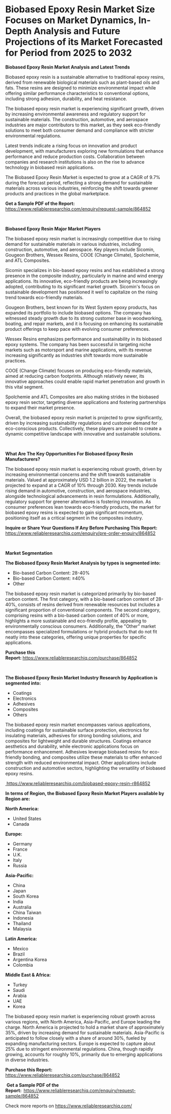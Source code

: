 <p><h1>Biobased Epoxy Resin Market Size Focuses on Market Dynamics, In-Depth Analysis and Future Projections of its Market Forecasted for Period from 2025 to 2032</h1></p><p><strong>Biobased Epoxy Resin Market Analysis and Latest Trends</strong></p>
<p><p>Biobased epoxy resin is a sustainable alternative to traditional epoxy resins, derived from renewable biological materials such as plant-based oils and fats. These resins are designed to minimize environmental impact while offering similar performance characteristics to conventional options, including strong adhesion, durability, and heat resistance. </p><p>The biobased epoxy resin market is experiencing significant growth, driven by increasing environmental awareness and regulatory support for sustainable materials. The construction, automotive, and aerospace industries are major contributors to this market, as they seek eco-friendly solutions to meet both consumer demand and compliance with stricter environmental regulations.</p><p>Latest trends indicate a rising focus on innovation and product development, with manufacturers exploring new formulations that enhance performance and reduce production costs. Collaboration between companies and research institutions is also on the rise to advance technology in biobased resin applications. </p><p>The Biobased Epoxy Resin Market is expected to grow at a CAGR of 9.7% during the forecast period, reflecting a strong demand for sustainable materials across various industries, reinforcing the shift towards greener products and practices in the global marketplace.</p></p>
<p><strong>Get a Sample PDF of the Report:&nbsp;</strong> <a href="https://www.reliableresearchiq.com/enquiry/request-sample/864852?utm_campaign=3308&utm_medium=2&utm_source=Github&utm_content=ia&utm_term=01042025&utm_id=biobased-epoxy-resin">https://www.reliableresearchiq.com/enquiry/request-sample/864852</a></p>
<p>&nbsp;</p>
<p><strong>Biobased Epoxy Resin Major Market Players</strong></p>
<p><p>The biobased epoxy resin market is increasingly competitive due to rising demand for sustainable materials in various industries, including construction, automotive, and aerospace. Key players include Sicomin, Gougeon Brothers, Wessex Resins, COOE (Change Climate), Spolchemie, and ATL Composites. </p><p>Sicomin specializes in bio-based epoxy resins and has established a strong presence in the composite industry, particularly in marine and wind energy applications. Its innovative, eco-friendly products are being increasingly adopted, contributing to its significant market growth. Sicomin's focus on sustainable development has positioned it well to capitalize on the rising trend towards eco-friendly materials.</p><p>Gougeon Brothers, best known for its West System epoxy products, has expanded its portfolio to include biobased options. The company has witnessed steady growth due to its strong customer base in woodworking, boating, and repair markets, and it is focusing on enhancing its sustainable product offerings to keep pace with evolving consumer preferences.</p><p>Wessex Resins emphasizes performance and sustainability in its biobased epoxy systems. The company has been successful in targeting niche markets such as motorsport and marine applications, with its revenue increasing significantly as industries shift towards more sustainable practices.</p><p>COOE (Change Climate) focuses on producing eco-friendly materials, aimed at reducing carbon footprints. Although relatively newer, its innovative approaches could enable rapid market penetration and growth in this vital segment.</p><p>Spolchemie and ATL Composites are also making strides in the biobased epoxy resin sector, targeting diverse applications and fostering partnerships to expand their market presence.</p><p>Overall, the biobased epoxy resin market is projected to grow significantly, driven by increasing sustainability regulations and customer demand for eco-conscious products. Collectively, these players are poised to create a dynamic competitive landscape with innovative and sustainable solutions.</p></p>
<p>&nbsp;</p>
<p><strong>What Are The Key Opportunities For Biobased Epoxy Resin Manufacturers?</strong></p>
<p><p>The biobased epoxy resin market is experiencing robust growth, driven by increasing environmental concerns and the shift towards sustainable materials. Valued at approximately USD 1.2 billion in 2022, the market is projected to expand at a CAGR of 10% through 2030. Key trends include rising demand in automotive, construction, and aerospace industries, alongside technological advancements in resin formulations. Additionally, regulatory support for greener alternatives is fostering innovation. As consumer preferences lean towards eco-friendly products, the market for biobased epoxy resins is expected to gain significant momentum, positioning itself as a critical segment in the composites industry.</p></p>
<p><strong>Inquire or Share Your Questions If Any Before Purchasing This Report:</strong> <a href="https://www.reliableresearchiq.com/enquiry/pre-order-enquiry/864852?utm_campaign=3308&utm_medium=2&utm_source=Github&utm_content=ia&utm_term=01042025&utm_id=biobased-epoxy-resin">https://www.reliableresearchiq.com/enquiry/pre-order-enquiry/864852</a></p>
<p>&nbsp;</p>
<p><strong>Market Segmentation</strong></p>
<p><strong>The Biobased Epoxy Resin Market Analysis by types is segmented into:</strong></p>
<p><ul><li>Bio-based Carbon Content: 28-40%</li><li>Bio-based Carbon Content: ≥40%</li><li>Other</li></ul></p>
<p><p>The biobased epoxy resin market is categorized primarily by bio-based carbon content. The first category, with a bio-based carbon content of 28-40%, consists of resins derived from renewable resources but includes a significant proportion of conventional components. The second category, comprising resins with a bio-based carbon content of 40% or more, highlights a more sustainable and eco-friendly profile, appealing to environmentally conscious consumers. Additionally, the "Other" market encompasses specialized formulations or hybrid products that do not fit neatly into these categories, offering unique properties for specific applications.</p></p>
<p><strong>Purchase this Report:&nbsp;</strong><a href="https://www.reliableresearchiq.com/purchase/864852?utm_campaign=3308&utm_medium=2&utm_source=Github&utm_content=ia&utm_term=01042025&utm_id=biobased-epoxy-resin">https://www.reliableresearchiq.com/purchase/864852</a></p>
<p>&nbsp;</p>
<p><strong>The Biobased Epoxy Resin Market Industry Research by Application is segmented into:</strong></p>
<p><ul><li>Coatings</li><li>Electronics</li><li>Adhesives</li><li>Composites</li><li>Others</li></ul></p>
<p><p>The biobased epoxy resin market encompasses various applications, including coatings for sustainable surface protection, electronics for insulating materials, adhesives for strong bonding solutions, and composites for lightweight and durable structures. Coatings enhance aesthetics and durability, while electronic applications focus on performance enhancement. Adhesives leverage biobased resins for eco-friendly bonding, and composites utilize these materials to offer enhanced strength with reduced environmental impact. Other applications include construction and automotive sectors, highlighting the versatility of biobased epoxy resins.</p></p>
<p><a href="https://www.reliableresearchiq.com/biobased-epoxy-resin-r864852?utm_campaign=3308&utm_medium=2&utm_source=Github&utm_content=ia&utm_term=01042025&utm_id=biobased-epoxy-resin">&nbsp;https://www.reliableresearchiq.com/biobased-epoxy-resin-r864852</a></p>
<p><strong>In terms of Region, the Biobased Epoxy Resin Market Players available by Region are:</strong></p>
<p>
    <p> <strong> North America: </strong>
        <ul>
            <li>United States</li>
            <li>Canada</li>
        </ul>
        </p> 
    <p> <strong> Europe: </strong>
        <ul>
            <li>Germany</li>
            <li>France</li>
            <li>U.K.</li>
            <li>Italy</li>
            <li>Russia</li>
        </ul>
        </p> 
    <p> <strong> Asia-Pacific: </strong>
        <ul>
            <li>China</li>
            <li>Japan</li>
            <li>South Korea</li>
            <li>India</li>
            <li>Australia</li>
            <li>China Taiwan</li>
            <li>Indonesia</li>
            <li>Thailand</li>
            <li>Malaysia</li>
        </ul>
        </p> 
    <p> <strong> Latin America: </strong>
        <ul>
            <li>Mexico</li>
            <li>Brazil</li>
            <li>Argentina Korea</li>
            <li>Colombia</li>
        </ul>
        </p> 
    <p> <strong> Middle East & Africa: </strong>
        <ul>
            <li>Turkey</li>
            <li>Saudi</li>
            <li>Arabia</li>
            <li>UAE</li>
            <li>Korea</li>
        </ul>
    </p>
    </p>
<p><p>The biobased epoxy resin market is experiencing robust growth across various regions, with North America, Asia-Pacific, and Europe leading the charge. North America is projected to hold a market share of approximately 35%, driven by increasing demand for sustainable materials. Asia-Pacific is anticipated to follow closely with a share of around 30%, fueled by expanding manufacturing sectors. Europe is expected to capture about 25% due to stringent environmental regulations. China, though rapidly growing, accounts for roughly 10%, primarily due to emerging applications in diverse industries.</p></p>
<p><strong>Purchase this Report: </strong><a href="https://www.reliableresearchiq.com/purchase/864852?utm_campaign=3308&utm_medium=2&utm_source=Github&utm_content=ia&utm_term=01042025&utm_id=biobased-epoxy-resin">https://www.reliableresearchiq.com/purchase/864852</a></p>
<p>&nbsp;<strong>Get a Sample PDF of the Report:&nbsp;&nbsp;</strong><a href="https://www.reliableresearchiq.com/enquiry/request-sample/864852?utm_campaign=3308&utm_medium=2&utm_source=Github&utm_content=ia&utm_term=01042025&utm_id=biobased-epoxy-resin">https://www.reliableresearchiq.com/enquiry/request-sample/864852</a></p>
<p><strong></strong></p>
<p>Check more reports on <a href="https://www.reliableresearchiq.com/?utm_campaign=3308&utm_medium=2&utm_source=Github&utm_content=ia&utm_term=01042025&utm_id=biobased-epoxy-resin">https://www.reliableresearchiq.com/</a></p>